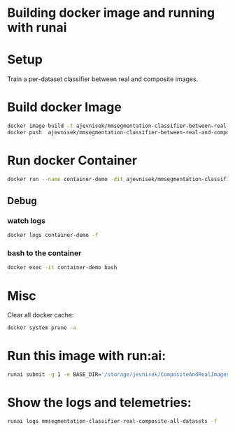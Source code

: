 # Building docker image and running with runai

# Setup
Train a per-dataset classifier between real and composite images.



# Build docker Image
```bash
docker image build -t ajevnisek/mmsegmentation-classifier-between-real-and-composite-all-datasets:latest .  --no-cache
docker push  ajevnisek/mmsegmentation-classifier-between-real-and-composite-all-datasets:latest
```


# Run docker Container
```bash
docker run --name container-demo -dit ajevnisek/mmsegmentation-classifier-between-real-and-composite-all-datasets:latest
```
## Debug
### watch logs
```bash
docker logs container-demo -f
```

### bash to the container
```bash
docker exec -it container-demo bash
```

# Misc
Clear all docker cache:
```bash
docker system prune -a
```

# Run this image with run:ai:
```bash
runai submit -g 1 -e BASE_DIR='/storage/jevnisek/CompositeAndRealImagesClassifier' -e MODEL='resnet' -e EPOCHS=20 -e BATCH_SIZE=128 --name mmsegmentation-classifier-real-composite-all-datasets -i ajevnisek/mmsegmentation-classifier-between-real-and-composite-all-datasets:latest --pvc=storage:/storage --large-shm

```
# Show the logs and telemetries:
```bash
runai logs mmsegmentation-classifier-real-composite-all-datasets -f

```